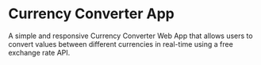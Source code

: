 # Currency Converter App
A simple and responsive Currency Converter Web App that allows users to convert values between different currencies in real-time using a free exchange rate API.

